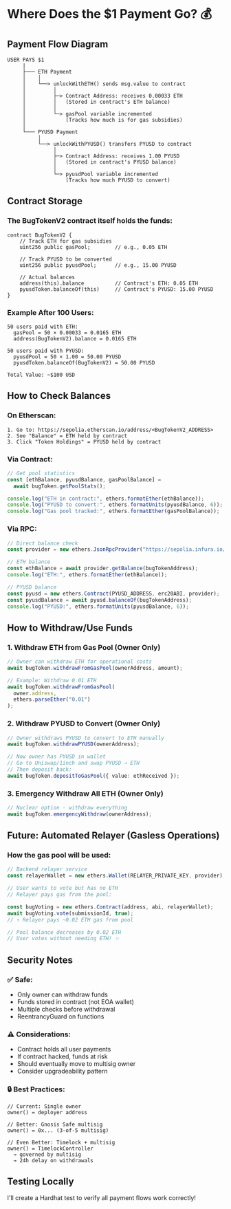 # Where Does the $1 Payment Go? 💰

## Payment Flow Diagram

```
USER PAYS $1
     |
     ├─── ETH Payment
     │    │
     │    └──> unlockWithETH() sends msg.value to contract
     │         │
     │         ├─> Contract Address: receives 0.00033 ETH
     │         │   (Stored in contract's ETH balance)
     │         │
     │         └─> gasPool variable incremented
     │             (Tracks how much is for gas subsidies)
     │
     └─── PYUSD Payment
          │
          └──> unlockWithPYUSD() transfers PYUSD to contract
               │
               ├─> Contract Address: receives 1.00 PYUSD
               │   (Stored in contract's PYUSD balance)
               │
               └─> pyusdPool variable incremented
                   (Tracks how much PYUSD to convert)
```

## Contract Storage

### The BugTokenV2 contract itself holds the funds:

```solidity
contract BugTokenV2 {
    // Track ETH for gas subsidies
    uint256 public gasPool;        // e.g., 0.05 ETH
    
    // Track PYUSD to be converted
    uint256 public pyusdPool;      // e.g., 15.00 PYUSD
    
    // Actual balances
    address(this).balance          // Contract's ETH: 0.05 ETH
    pyusdToken.balanceOf(this)     // Contract's PYUSD: 15.00 PYUSD
}
```

### Example After 100 Users:

```
50 users paid with ETH:
  gasPool = 50 × 0.00033 = 0.0165 ETH
  address(BugTokenV2).balance = 0.0165 ETH

50 users paid with PYUSD:
  pyusdPool = 50 × 1.00 = 50.00 PYUSD
  pyusdToken.balanceOf(BugTokenV2) = 50.00 PYUSD

Total Value: ~$100 USD
```

## How to Check Balances

### On Etherscan:
```
1. Go to: https://sepolia.etherscan.io/address/<BugTokenV2_ADDRESS>
2. See "Balance" = ETH held by contract
3. Click "Token Holdings" = PYUSD held by contract
```

### Via Contract:
```typescript
// Get pool statistics
const [ethBalance, pyusdBalance, gasPoolBalance] = 
  await bugToken.getPoolStats();

console.log("ETH in contract:", ethers.formatEther(ethBalance));
console.log("PYUSD to convert:", ethers.formatUnits(pyusdBalance, 6));
console.log("Gas pool tracked:", ethers.formatEther(gasPoolBalance));
```

### Via RPC:
```typescript
// Direct balance check
const provider = new ethers.JsonRpcProvider("https://sepolia.infura.io/v3/...");

// ETH balance
const ethBalance = await provider.getBalance(bugTokenAddress);
console.log("ETH:", ethers.formatEther(ethBalance));

// PYUSD balance
const pyusd = new ethers.Contract(PYUSD_ADDRESS, erc20ABI, provider);
const pyusdBalance = await pyusd.balanceOf(bugTokenAddress);
console.log("PYUSD:", ethers.formatUnits(pyusdBalance, 6));
```

## How to Withdraw/Use Funds

### 1. Withdraw ETH from Gas Pool (Owner Only)
```typescript
// Owner can withdraw ETH for operational costs
await bugToken.withdrawFromGasPool(ownerAddress, amount);

// Example: Withdraw 0.01 ETH
await bugToken.withdrawFromGasPool(
  owner.address, 
  ethers.parseEther("0.01")
);
```

### 2. Withdraw PYUSD to Convert (Owner Only)
```typescript
// Owner withdraws PYUSD to convert to ETH manually
await bugToken.withdrawPYUSD(ownerAddress);

// Now owner has PYUSD in wallet
// Go to Uniswap/1inch and swap PYUSD → ETH
// Then deposit back:
await bugToken.depositToGasPool({ value: ethReceived });
```

### 3. Emergency Withdraw All ETH (Owner Only)
```typescript
// Nuclear option - withdraw everything
await bugToken.emergencyWithdraw(ownerAddress);
```

## Future: Automated Relayer (Gasless Operations)

### How the gas pool will be used:
```typescript
// Backend relayer service
const relayerWallet = new ethers.Wallet(RELAYER_PRIVATE_KEY, provider);

// User wants to vote but has no ETH
// Relayer pays gas from the pool:

const bugVoting = new ethers.Contract(address, abi, relayerWallet);
await bugVoting.vote(submissionId, true);
// ↑ Relayer pays ~0.02 ETH gas from pool

// Pool balance decreases by 0.02 ETH
// User votes without needing ETH! ✨
```

## Security Notes

### ✅ Safe:
- Only owner can withdraw funds
- Funds stored in contract (not EOA wallet)
- Multiple checks before withdrawal
- ReentrancyGuard on functions

### ⚠️ Considerations:
- Contract holds all user payments
- If contract hacked, funds at risk
- Should eventually move to multisig owner
- Consider upgradeability pattern

### 🔒 Best Practices:
```solidity
// Current: Single owner
owner() = deployer address

// Better: Gnosis Safe multisig
owner() = 0x... (3-of-5 multisig)

// Even Better: Timelock + multisig
owner() = TimelockController
  → governed by multisig
  → 24h delay on withdrawals
```

## Testing Locally

I'll create a Hardhat test to verify all payment flows work correctly!


